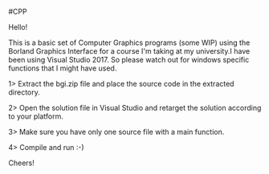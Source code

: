 #CPP

Hello!

This is a basic set of Computer Graphics programs (some WIP) using the Borland Graphics Interface for a course 
I'm taking at my university.I have been using Visual Studio 2017.
So please watch out for windows specific functions that I might have used.

1>	Extract the bgi.zip file and place the source code in the extracted directory.

2>	Open the solution file in Visual Studio and retarget the solution according to
	your platform.

3>	Make sure you have only one source file with a main function.

4>	Compile and run :-)

Cheers!